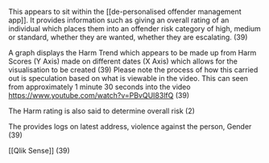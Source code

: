 This appears to sit within the [[de-personalised offender management app]].  It provides information such as giving an overall rating of an individual which places them into an offender risk category of high, medium or standard, whether they are wanted, whether they are escalating. (39)

A graph displays the Harm Trend which appears to be made up from Harm Scores (Y Axis) made on different dates (X Axis) which allows for the visualisation to be created (39) Please note the process of how this carried out is speculation based on what is viewable in the video.  This can seen from approximately 1 minute 30 seconds into the video https://www.youtube.com/watch?v=PBvQUI83lfQ (39)

The Harm rating is also said to determine overall risk (2)

The provides logs on latest address, violence against the person, Gender (39)

[[Qlik Sense]] (39)
